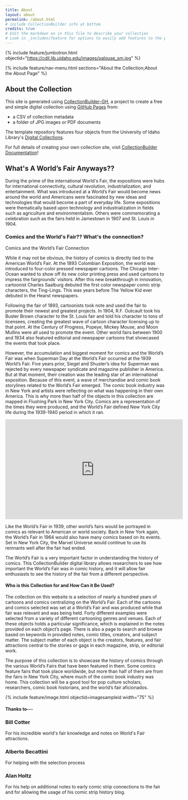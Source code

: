```yaml
---
title: About
layout: about
permalink: /about.html
# include CollectionBuilder info at bottom
credits: true
# Edit the markdown on in this file to describe your collection
# Look in _includes/feature for options to easily add features to the page
---
```


{% include feature/jumbotron.html objectid="https://cdil.lib.uidaho.edu/images/palouse_sm.jpg" %}

{% include feature/nav-menu.html sections="About the Collection;About the About Page" %}

## About the Collection

This site is generated using [CollectionBuilder-GH](https://collectionbuilding.github.io/gh/), a project to create a free and simple digital collection using [GitHub Pages](https://pages.github.com/) from: 

- a CSV of collection metadata
- a folder of JPG images or PDF documents

The template repository features four objects from the University of Idaho Library's [Digital Collections](https://www.lib.uidaho.edu/digital). 

For full details of creating your own collection site, visit [CollectionBuilder Documentation](https://collectionbuilder.github.io/cb-docs/)!

<!-- IMPORTANT!!! DELETE this comment and the include below when you are finished editing this page for your collection. The include below introduces about page features. They will show up on your collection's about page until you delete it.  -->

## What's A World’s Fair Anyways??
<P> During the prime of the international World's Fair, the expositions were hubs for international connectivity, cultural revolution, industrialization, and entertainment. What was introduced at a World’s Fair would become news around the world and Americans were fascinated by new ideas and technologies that would become a part of everyday life. Some expositions were thematically based upon technology and industrialization in fields such as agriculture and environmentalism. Others were commemorating a celebration such as the fairs held in Jamestown in 1907 and St. Louis in 1904. </p>


### Comics and the World's Fair?? What's the connection?
Comics and the World’s Fair Connection
<P> While it may not be obvious, the history of comics is directly tied to the American World’s Fair. At the 1893 Colombian Exposition, the world was introduced to four-color pressed newspaper cartoons. The Chicago Inter-Ocean wanted to show off its new color printing press and used cartoons to impress the fairgrounds’ visitors. After this new breakthrough in innovation, cartoonist Charles Saalburg debuted the first color newspaper comic strip characters, the Ting-Lings. This was years before The Yellow Kid ever debuted in the Hearst newspapers. </p>
<p> Following the fair of 1893, cartoonists took note and used the fair to promote their newest and greatest projects. In 1904, R.F. Outcault took his Buster Brown character to the St. Louis fair and told his character to tons of licensees, creating the greatest wave of cartoon character licensing up to that point. At the Century of Progress, Popeye, Mickey Mouse, and Moon Mullins were all used to promote the event. Other world fairs between 1900 and 1934 also featured editorial and newspaper cartoons that showcased the events that took place. </p>
<p> However, the accumulation and biggest moment for comics and the World’s Fair was when Superman Day at the World’s Fair occurred at the 1939 World’s Fair. Five years prior, Siegel and Shuster’s idea for Superman was rejected by every newspaper syndicate and magazine publisher in America. But at that moment, their creation was the leading star of an international exposition. Because of this event, a wave of merchandise and comic book storylines related to the World’s Fair emerged. The comic book industry was in New York and artists were reflecting on what was happening in their own America. This is why more than half of the objects in this collection are mapped in Flushing Park in New York City. Comics are a representation of the times they were produced, and the World’s Fair defined New York City life during the 1939-1940 period in which it ran. </p>
<iframe width="560" height="315" src="https://www.youtube.com/embed/A27ii9cIPGw?si=AXln-L1sSKYzk-2n" title="YouTube video player" frameborder="0" allow="accelerometer; autoplay; clipboard-write; encrypted-media; gyroscope; picture-in-picture; web-share" referrerpolicy="strict-origin-when-cross-origin" allowfullscreen></iframe>
<p>Like the World’s Fair in 1939, other world’s fairs would be portrayed in comics as relevant to American or world society. Back in New York again, the World’s Fair in 1964 would also have many comics based on its events. Set in New York City, the Marvel Universe would continue to use its remnants well after the fair had ended. </p>
<p> The World’s Fair is a very important factor in understanding the history of comics. This CollectionBuilder digital library allows researchers to see how important the World’s Fair was in comic history, and it will allow fair enthusiasts to see the history of the fair from a different perspective. </p>



#### Who is this Collection for and How Can it Be Used?
<p>The collection on this website is a selection of nearly a hundred years of cartoons and comics centralizing on the World’s Fair. Each of the cartoons and comics selected was set at a World’s Fair and was produced while that fair was relevant and was being held. Forty different examples were selected from a variety of different cartooning genres and venues. Each of these objects holds a particular significance, which is explained in the notes provided on each object’s page. There is also a page to search and browse based on keywords in provided notes, comic titles, creators, and subject matter. The subject matter of each object is the creators, features, and fair attractions central to the stories or gags in each magazine, strip, or editorial work. </p>
<p> The purpose of this collection is to showcase the history of comics through the various World’s Fairs that have been featured in them. Some comics feature fairs that took place worldwide, but more than half of them are from the fairs in New York City, where much of the comic book industry was home. This collection will be a good tool for pop culture scholars, researchers, comic book historians, and the world’s fair aficionados. </p>


{% include feature/image.html objectid=imagesampleid width="75" %}

#### Thanks to---

### Bill Cotter
For his incredible world's fair knowledge and notes on World's Fair attractions.
### Alberto Becattini
For helping with the selection process

### Alan Holtz
For his help on additional notes to early comic strip connections to the fair and for allowing the usage of his comic strip history blog.
